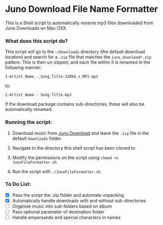 # Juno Download File Name Formatter

This is a Shell script to automatically rename mp3 files downloaded from Juno Downloads on Mac OSX.

### What does this script do?

This script will go to the `~/Downloads` directory (the default download location) and search for a `.zip` file that matches the `juno_download*.zip` pattern. This is then un-zipped, and each file within it is renamed in the following manner:

```
1-Artist_Name_-_Song_Title-320kb_s_MP3.mp3
```

to:
```
1-Artist Name - Song Title.mp3
```
If the download package contains sub-directories, these will also be automatically renamed.

### Running the script:

1. Download music from [Juno Download](https://www.junodownload.com/) and leave the `.zip` file in the default `Downloads` folder.

1. Navigate to the directory this shell script has been cloned to

1. Modify the permissions on the script using `chmod +x JunoFileFormatter.sh`

1. Run the script with `./JunoFileFormatter.sh`


### To Do List:

- [X] Pass the script the .zip folder and automate unpacking
- [X] Automatically handle downloads with and without sub-directories
- [ ] Organise music into sub-folders based on album
- [ ] Pass optional parameter of destination folder
- [ ] Handle ampersands and special characters in names